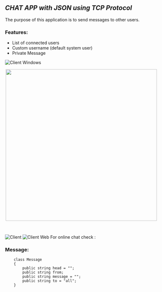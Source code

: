 ## _CHAT APP with JSON using TCP Protocol_ 
The purpose of this application is to send messages to other users.
### Features:
- List of connected users
- Custom username (default system user)
- Private Message 

![Client Windows](https://i.imgur.com/aHmHb8I.png)
<p align="center">
  <img  height="500" src="https://i.imgur.com/MncRG1b.jpeg">
</p>
<br>

![Client](https://i.imgur.com/Gtv4nfO.png)
![Client Web](https://i.imgur.com/GD6FhkF.png)
For online chat check : <a href="http://pavalsebastian.live:8080/chat"></a>

### Message:
```
    class Message
    {
        public string head = "";
        public string from;
        public string message = "";
        public string to = "all";
    }
```
